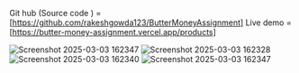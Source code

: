 Git hub (Source code ) = [https://github.com/rakeshgowda123/ButterMoneyAssignment]
Live demo = [https://butter-money-assignment.vercel.app/products]

![Screenshot 2025-03-03 162347](https://github.com/user-attachments/assets/44eab9cf-d7fc-4c54-957b-52bc3557c4c8)
![Screenshot 2025-03-03 162328](https://github.com/user-attachments/assets/232f4a32-4be2-4634-bc8d-7d5bb4399a35)
![Screenshot 2025-03-03 162340](https://github.com/user-attachments/assets/1340d0e0-509e-4c6e-8e8a-2750fafa2398)
![Screenshot 2025-03-03 162347](https://github.com/user-attachments/assets/bdc404b1-97a3-49c3-8b55-59e404db39f2)
